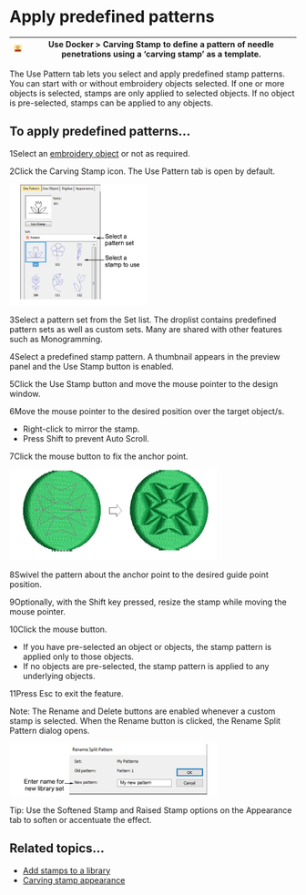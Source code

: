 # Apply predefined patterns

| ![CarvingStamp.png](assets/CarvingStamp.png) | Use Docker > Carving Stamp to define a pattern of needle penetrations using a ‘carving stamp’ as a template. |
| -------------------------------------------- | ------------------------------------------------------------------------------------------------------------ |

The Use Pattern tab lets you select and apply predefined stamp patterns. You can start with or without embroidery objects selected. If one or more objects is selected, stamps are only applied to selected objects. If no object is pre-selected, stamps can be applied to any objects.

## To apply predefined patterns...

1Select an [embroidery object](../../glossary/glossary) or not as required.

2Click the Carving Stamp icon. The Use Pattern tab is open by default.

![patterns00127.png](assets/patterns00127.png)

3Select a pattern set from the Set list. The droplist contains predefined pattern sets as well as custom sets. Many are shared with other features such as Monogramming.

4Select a predefined stamp pattern. A thumbnail appears in the preview panel and the Use Stamp button is enabled.

5Click the Use Stamp button and move the mouse pointer to the design window.

6Move the mouse pointer to the desired position over the target object/s.

- Right-click to mirror the stamp.
- Press Shift to prevent Auto Scroll.

7Click the mouse button to fix the anchor point.

![patterns00130.png](assets/patterns00130.png)

8Swivel the pattern about the anchor point to the desired guide point position.

9Optionally, with the Shift key pressed, resize the stamp while moving the mouse pointer.

10Click the mouse button.

- If you have pre-selected an object or objects, the stamp pattern is applied only to those objects.
- If no objects are pre-selected, the stamp pattern is applied to any underlying objects.

11Press Esc to exit the feature.

Note: The Rename and Delete buttons are enabled whenever a custom stamp is selected. When the Rename button is clicked, the Rename Split Pattern dialog opens.

![RenameSplitPattern.png](assets/RenameSplitPattern.png)

Tip: Use the Softened Stamp and Raised Stamp options on the Appearance tab to soften or accentuate the effect.

## Related topics...

- [Add stamps to a library](Add_stamps_to_a_library)
- [Carving stamp appearance](Carving_stamp_appearance)
